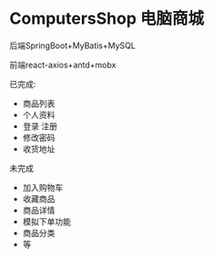 # ComputersShop 电脑商城
后端SpringBoot+MyBatis+MySQL

前端react-axios+antd+mobx



已完成:

- 商品列表
- 个人资料
- 登录 注册
- 修改密码
- 收货地址

未完成

- 加入购物车
- 收藏商品
- 商品详情
- 模拟下单功能
- 商品分类
- 等
